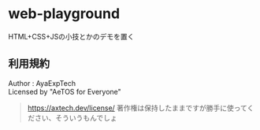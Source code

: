 # web-playground

HTML+CSS+JSの小技とかのデモを置く

## 利用規約

Author : AyaExpTech  
Licensed by "AeTOS for Everyone"
> https://axtech.dev/license/
> 著作権は保持したままですが勝手に使ってください、そういうもんでしょ